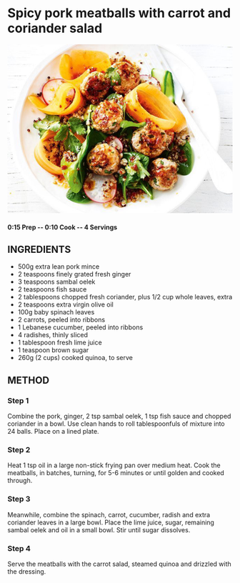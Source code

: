 # Spicy pork meatballs with carrot and coriander salad
![](https://raw.githubusercontent.com/fuzzwah/recipes/images/pics/Spicy_pork_meatballs_with_carrot_and_coriander_salad.jpg)
#### 0:15 Prep -- 0:10 Cook -- 4 Servings
## INGREDIENTS
* 500g extra lean pork mince
* 2 teaspoons finely grated fresh ginger
* 3 teaspoons sambal oelek
* 2 teaspoons fish sauce
* 2 tablespoons chopped fresh coriander, plus 1/2 cup whole leaves, extra
* 2 teaspoons extra virgin olive oil
* 100g baby spinach leaves
* 2 carrots, peeled into ribbons
* 1 Lebanese cucumber, peeled into ribbons
* 4 radishes, thinly sliced
* 1 tablespoon fresh lime juice
* 1 teaspoon brown sugar
* 260g (2 cups) cooked quinoa, to serve
## METHOD
### Step 1
Combine the pork, ginger, 2 tsp sambal oelek, 1 tsp fish sauce and chopped coriander in a bowl. Use clean hands to roll tablespoonfuls of mixture into 24 balls. Place on a lined plate.
### Step 2
Heat 1 tsp oil in a large non-stick frying pan over medium heat. Cook the meatballs, in batches, turning, for 5-6 minutes or until golden and cooked through.
### Step 3
Meanwhile, combine the spinach, carrot, cucumber, radish and extra coriander leaves in a large bowl. Place the lime juice, sugar, remaining sambal oelek and oil in a small bowl. Stir until sugar dissolves.
### Step 4
Serve the meatballs with the carrot salad, steamed quinoa and drizzled with the dressing.
